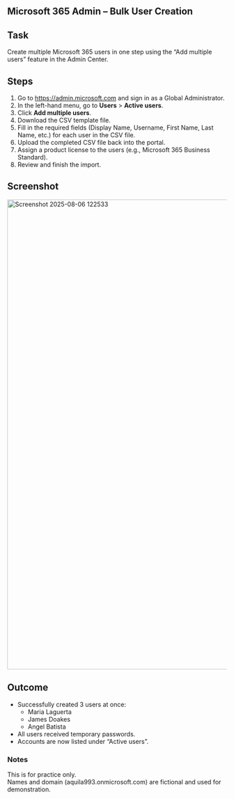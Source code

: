 ## Microsoft 365 Admin – Bulk User Creation

## Task
Create multiple Microsoft 365 users in one step using the “Add multiple users” feature in the Admin Center.

## Steps
1. Go to https://admin.microsoft.com and sign in as a Global Administrator.
2. In the left-hand menu, go to **Users** > **Active users**.
3. Click **Add multiple users**.
4. Download the CSV template file.
5. Fill in the required fields (Display Name, Username, First Name, Last Name, etc.) for each user in the CSV file.
6. Upload the completed CSV file back into the portal.
7. Assign a product license to the users (e.g., Microsoft 365 Business Standard).
8. Review and finish the import.

## Screenshot

<img width="1919" height="1079" alt="Screenshot 2025-08-06 122533" src="https://github.com/user-attachments/assets/4070f307-6f27-4ab6-96bc-6606d26adcee" />


## Outcome
- Successfully created 3 users at once:
  - Maria Laguerta
  - James Doakes
  - Angel Batista
- All users received temporary passwords.
- Accounts are now listed under “Active users”.


### Notes
This is for practice only.  
Names and domain (aquila993.onmicrosoft.com) are fictional and used for demonstration.
